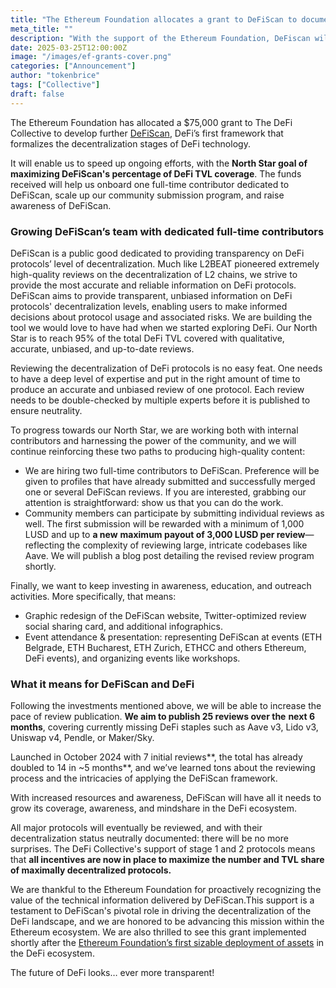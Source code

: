 ```yaml
---
title: "The Ethereum Foundation allocates a grant to DeFiScan to document protocols’ decentralization status and promote maximal decentralization"
meta_title: ""
description: "With the support of the Ethereum Foundation, DeFiscan will be able to pick up the pace to cover ever more protocols."
date: 2025-03-25T12:00:00Z
image: "/images/ef-grants-cover.png"
categories: ["Announcement"]
author: "tokenbrice"
tags: ["Collective"]
draft: false
---
```


The Ethereum Foundation has allocated a $75,000 grant to The DeFi Collective to develop further [DeFiScan](https://www.defiscan.info/), DeFi’s first framework that formalizes the decentralization stages of DeFi technology.

It will enable us to speed up ongoing efforts, with the **North Star goal of maximizing DeFiScan's percentage of DeFi TVL coverage**. The funds received will help us onboard one full-time contributor dedicated to DeFiScan, scale up our community submission program, and raise awareness of DeFiScan.


### Growing DeFiScan’s team with dedicated full-time contributors

DeFiScan is a public good dedicated to providing transparency on DeFi protocols’ level of decentralization. Much like L2BEAT pioneered extremely high-quality reviews on the decentralization of L2 chains, we strive to provide the most accurate and reliable information on DeFi protocols. DeFiScan aims to provide transparent, unbiased information on DeFi protocols' decentralization levels, enabling users to make informed decisions about protocol usage and associated risks. We are building the tool we would love to have had when we started exploring DeFi. Our North Star is to reach 95% of the total DeFi TVL covered with qualitative, accurate, unbiased, and up-to-date reviews.

Reviewing the decentralization of DeFi protocols is no easy feat. One needs to have a deep level of expertise and put in the right amount of time to produce an accurate and unbiased review of one protocol. Each review needs to be double-checked by multiple experts before it is published to ensure neutrality.

To progress towards our North Star, we are working both with internal contributors and harnessing the power of the community, and we will continue reinforcing these two paths to producing high-quality content:



* We are hiring two full-time contributors to DeFiScan. Preference will be given to profiles that have already submitted and successfully merged one or several DeFiScan reviews. If you are interested, grabbing our attention is straightforward: show us that you can do the work. 
* Community members can participate by submitting individual reviews as well. The first submission will be rewarded with a minimum of 1,000 LUSD and up to **a new** **maximum payout of 3,000 LUSD per review**—reflecting the complexity of reviewing large, intricate codebases like Aave. We will publish a blog post detailing the revised review program shortly.

Finally, we want to keep investing in awareness, education, and outreach activities. More specifically, that means:



* Graphic redesign of the DeFiScan website, Twitter-optimized review social sharing card, and additional infographics.
* Event attendance & presentation: representing DeFiScan at events (ETH Belgrade, ETH Bucharest, ETH Zurich, ETHCC and others Ethereum, DeFi events), and organizing events like workshops.


### What it means for DeFiScan and DeFi

Following the investments mentioned above, we will be able to increase the pace of review publication. **We aim to publish 25 reviews over the** **next 6 months**, covering currently missing DeFi staples such as Aave v3, Lido v3, Uniswap v4, Pendle, or Maker/Sky.

Launched in October 2024 with 7 initial reviews**, the total has already doubled to 14 in ~5 months**, and we’ve learned tons about the reviewing process and the intricacies of applying the DeFiScan framework.

With increased resources and awareness, DeFiScan will have all it needs to grow its coverage, awareness, and mindshare in the DeFi ecosystem. 

All major protocols will eventually be reviewed, and with their decentralization status neutrally documented: there will be no more surprises. The DeFi Collective's support of stage 1 and 2 protocols means that **all incentives are now in place to maximize the number and TVL share of maximally decentralized protocols.**

We are thankful to the Ethereum Foundation for proactively recognizing the value of the technical information delivered by DeFiScan.This support is a testament to DeFiScan's pivotal role in driving the decentralization of the DeFi landscape, and we are honored to be advancing this mission within the Ethereum ecosystem. We are also thrilled to see this grant implemented shortly after the [Ethereum Foundation’s first sizable deployment of assets](https://x.com/ethereumfndn/status/1889978208986280031) in the DeFi ecosystem.

The future of DeFi looks… ever more transparent!